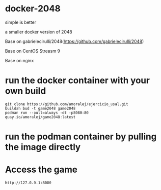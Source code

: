 # docker-2048

simple is better

a smaller docker version of 2048

Base on gabrielecirulli/2048(https://github.com/gabrielecirulli/2048)

Base on CentOS Streasm 9

Base on nginx

# run the docker container with your own build

    git clone https://github.com/amoralej/ejercicio_usal.git    
    buildah bud -t game2048 game2048
    podman run --pull=always -dt -p8080:80 quay.io/amoralej/game2048:latest


# run the podman container by pulling the image directly


# Access the game

    http://127.0.0.1:8080

